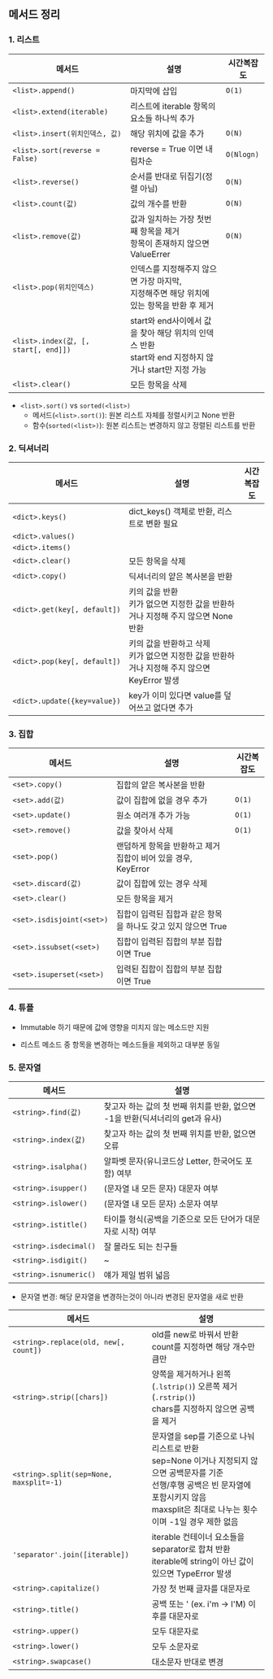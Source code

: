 ## 메서드 정리

### 1. 리스트

| 메서드                               | 설명                                                         | 시간복잡도 |
| ------------------------------------ | ------------------------------------------------------------ | ---------- |
| `<list>.append()`                    | 마지막에 삽입                                                | `O(1)`     |
| `<list>.extend(iterable)`            | 리스트에 iterable 항목의 요소들 하나씩 추가                  |            |
| `<list>.insert(위치인덱스, 값)`      | 해당 위치에 값을 추가                                        | `O(N)`     |
| `<list>.sort(reverse = False)`       | reverse = True 이면 내림차순                                 | `O(Nlogn)` |
| `<list>.reverse()`                   | 순서를 반대로 뒤집기(정렬 아님)                              | `O(N)`     |
| `<list>.count(값)`                   | 값의 개수를 반환                                             | `O(N)`     |
| `<list>.remove(값)`                  | 값과 일치하는 가장 첫번째 항목을 제거<br>항목이 존재하지 않으면 ValueErrer | `O(N)`     |
| `<list>.pop(위치인덱스)`             | 인덱스를 지정해주지 않으면 가장 마지막, <br>지정해주면 해당 위치에 있는 항목을 반환 후 제거 |            |
| `<list>.index(값, [, start[, end]])` | start와 end사이에서 값을 찾아 해당 위치의 인덱스 반환<br>start와 end 지정하지 않거나 start만 지정 가능 |            |
| `<list>.clear()`                     | 모든 항목을 삭제                                             |            |

- `<list>.sort()` vs `sorted(<list>)`
  - 메서드(`<list>.sort()`): 원본 리스트 자체를 정렬시키고 None 반환
  - 함수(`sorted(<list>)`): 원본 리스트는 변경하지 않고 정렬된 리스트를 반환

### 2. 딕셔너리

| 메서드                       | 설명                                                         | 시간복잡도 |
| ---------------------------- | ------------------------------------------------------------ | ---------- |
| `<dict>.keys()`              | dict_keys() 객체로 반환, 리스트로 변환 필요                  |            |
| `<dict>.values()`            |                                                              |            |
| `<dict>.items()`             |                                                              |            |
| `<dict>.clear()`             | 모든 항목을 삭제                                             |            |
| `<dict>.copy()`              | 딕셔너리의 얕은 복사본을 반환                                |            |
| `<dict>.get(key[, default])` | 키의 값을 반환<br>키가 없으면 지정한 값을 반환하거나 지정해 주지 않으면 None 반환 |            |
| `<dict>.pop(key[, default])` | 키의 값을 반환하고 삭제<br>키가 없으면 지정한 값을 반환하거나 지정해 주지 않으면 KeyError 발생 |            |
| `<dict>.update({key=value})` | key가 이미 있다면 value를 덮어쓰고 없다면 추가               |            |



### 3. 집합

| 메서드                    | 설명                                                         | 시간복잡도 |
| ------------------------- | ------------------------------------------------------------ | ---------- |
| `<set>.copy()`            | 집합의 얕은 복사본을 반환                                    |            |
| `<set>.add(값)`           | 값이 집합에 없을 경우 추가                                   | `O(1)`     |
| `<set>.update()`          | 원소 여러개 추가 가능                                        | `O(1)`     |
| `<set>.remove()`          | 값을 찾아서 삭제                                             | `O(1)`     |
| `<set>.pop()`             | 랜덤하게 항목을 반환하고 제거<br>집합이 비어 있을 경우, KeyError |            |
| `<set>.discard(값)`       | 값이 집합에 있는 경우 삭제                                   |            |
| `<set>.clear()`           | 모든 항목을 제거                                             |            |
| `<set>.isdisjoint(<set>)` | 집합이 입력된 집합과 같은 항목을 하나도 갖고 있지 않으면 True |            |
| `<set>.issubset(<set>)`   | 집합이 입력된 집합의 부분 집합이면 True                      |            |
| `<set>.isuperset(<set>)`  | 입력된 집합이 집합의 부분 집합이면 True                      |            |



### 4. 튜플

- Immutable 하기 때문에 값에 영향을 미치지 않는 메소드만 지원

- 리스트 메소드 중 항목을 변경하는 메소드들을 제외하고 대부분 동일




### 5. 문자열

| 메서드               | 설명     |
| -------------------- | ------------------------------------------------------------ |
| `<string>.find(값)`  | 찾고자 하는 값의 첫 번째 위치를 반환, 없으면 -1을 반환(딕셔너리의 get과 유사) |
| `<string>.index(값)` | 찾고자 하는 값의 첫 번째 위치를 반환, 없으면 오류            |
| `<string>.isalpha()` | 알파벳 문자(유니코드상 Letter, 한국어도 포함) 여부 |
| `<string>.isupper()` | (문자열 내 모든 문자) 대문자 여부 |
| `<string>.islower()` | (문자열 내 모든 문자) 소문자 여부 |
| `<string>.istitle()` | 타이틀 형식(공백을 기준으로 모든 단어가 대문자로 시작) 여부 |
| `<string>.isdecimal()` | 잘 몰라도 되는 친구들 |
| `<string>.isdigit()` | ~ |
| `<string>.isnumeric()` | 얘가 제일 범위 넓음 |

- 문자열 변경: 해당 문자열을 변경하는것이 아니라 변경된 문자열을 새로 반환

| 메서드                                  | 설명                                                         |
| --------------------------------------- | ------------------------------------------------------------ |
| `<string>.replace(old, new[, count])`   | old를 new로 바꿔서 반환<br>count를 지정하면 해당 개수만큼만  |
| `<string>.strip([chars])`               | 양쪽을 제거하거나 왼쪽(`.lstrip()`) 오른쪽 제거(`.rstrip()`)<br>chars를 지정하지 않으면 공백을 제거 |
| `<string>.split(sep=None, maxsplit=-1)` | 문자열을 sep를 기준으로 나눠 리스트로 반환<br>sep=None 이거나 지정되지 않으면 공백문자를 기준<br>선행/후행 공백은 빈 문자열에 포함시키지 않음<br>maxsplit은 최대로 나누는 횟수이며 -1일 경우 제한 없음 |
| `'separator'.join([iterable])`          | iterable 컨테이너 요소들을 separator로 합쳐 반환<br>iterable에 string이 아닌 값이 있으면 TypeError 발생 |
| `<string>.capitalize()`                 | 가장 첫 번째 글자를 대문자로                                 |
| `<string>.title()`                      | 공백 또는 ' (ex. i'm -> I'M) 이후를 대문자로                 |
| `<string>.upper()`                      | 모두 대문자로                                                |
| `<string>.lower()`                      | 모두 소문자로                                                |
| `<string>.swapcase()`                   | 대소문자 반대로 변경                                         |
